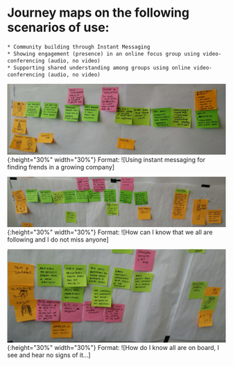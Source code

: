 

# Journey maps on the following scenarios of use:

    * Community building through Instant Messaging
    * Showing engagement (presence) in an online focus group using video-conferencing (audio, no video)
    * Supporting shared understanding among groups using online video-conferencing (audio, no video)

![community_building](images/community_building_slack.jpg){:height="30%" width="30%"}
Format: ![Using instant messaging for finding frends in a growing company]

![facilitation_online](images/facilitation_online_conference.jpg){:height="30%" width="30%"}
Format: ![How can I know that we all are following and I do not miss anyone]

![audio_online](images/group_discussion_videoconference.jpg){:height="30%" width="30%"}
Format: ![How do I know all are on board, I see and hear no signs of it...]
